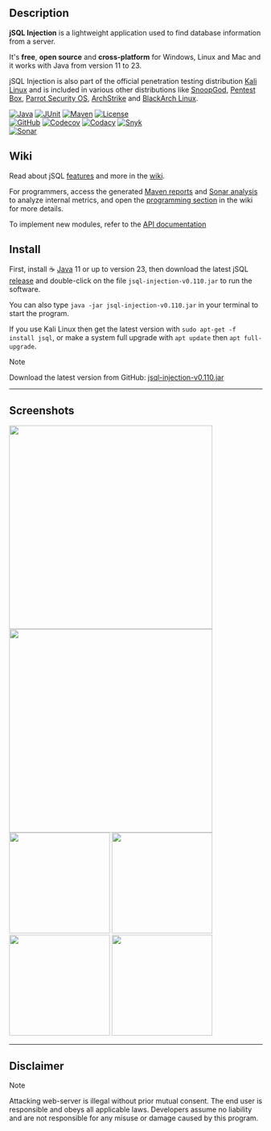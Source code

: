 ## Description
**jSQL Injection** is a lightweight application used to find database information from a server.

It's **free**, **open source** and **cross-platform** for Windows, Linux and Mac and it works with Java from version 11 to 23.

jSQL Injection is also part of the official penetration testing distribution [Kali Linux](https://www.kali.org) and is included in various other distributions like [SnoopGod](https://snoopgod.com), [Pentest Box](https://pentestbox.com), [Parrot Security OS](https://www.parrotsec.org), [ArchStrike](https://archstrike.org) and [BlackArch Linux](http://www.blackarch.org).

[![Java](https://img.shields.io/badge/java-11%20to%2023-orange?logo=java "Version range compatibility")](http://www.oracle.com/technetwork/java/javase/downloads/)
[![JUnit](https://img.shields.io/badge/junit-5-50940f "Tests")](http://junit.org)
[![Maven](https://img.shields.io/badge/maven-3.6-a2265a "Build")](https://maven.apache.org/)
[![License](https://img.shields.io/github/license/ron190/jsql-injection "License")](http://www.gnu.org/licenses/old-licenses/gpl-2.0.html)<br>
[![GitHub](https://img.shields.io/badge/build-blue?logo=github "Github Actions status")](https://github.com/ron190/jsql-injection/actions)
[![Codecov](https://img.shields.io/codecov/c/github/ron190/jsql-injection?label=coverage&logo=codecov "Codecov test coverage")](https://codecov.io/gh/ron190/jsql-injection)
[![Codacy](https://img.shields.io/codacy/grade/e7ccb247f9b74d489a1fa9f9483c978f?label=quality&logo=codacy "Codacy code quality")](https://app.codacy.com/gh/ron190/jsql-injection/dashboard)
[![Snyk](https://img.shields.io/badge/build-monitored-8A2BE2?logo=snyk&label=security "Snyk code vulnerability")](#)<br>
[![Sonar](https://img.shields.io/sonar/violations/ron190:jsql-injection?format=long&label=issues&logo=sonarqube&server=https%3A%2F%2Fsonarcloud.io "Sonar code issues")](https://sonarcloud.io/dashboard?id=ron190%3Ajsql-injection)

## Wiki
Read about jSQL [features](https://github.com/ron190/jsql-injection/wiki/Features) and more in the [wiki](https://github.com/ron190/jsql-injection/wiki).

For programmers, access the generated [Maven reports](https://ron190.github.io/jsql-injection/site/) and [Sonar analysis](https://sonarcloud.io/dashboard?id=ron190%3Ajsql-injection) to analyze internal metrics, and open the [programming section](https://github.com/ron190/jsql-injection/wiki/Programming-jSQL) in the wiki for more details.

To implement new modules, refer to the [API documentation](https://ron190.github.io/jsql-injection/site/xref/index.html)

## Install
First, install :coffee: [Java](http://java.com) 11 or up to version 23, then download the latest jSQL [release](https://github.com/ron190/jsql-injection/releases/) and double-click on the file `jsql-injection-v0.110.jar` to run the software.

You can also type `java -jar jsql-injection-v0.110.jar` in your terminal to start the program.

If you use Kali Linux then get the latest version with `sudo apt-get -f install jsql`, or make a system full upgrade with `apt update` then `apt full-upgrade`.

> [!NOTE]
> Download the latest version from GitHub: [jsql-injection-v0.110.jar](https://github.com/ron190/jsql-injection/releases/download/v0.110/jsql-injection-v0.110.jar)
___
## Screenshots
[<img src=https://github.com/ron190/jsql-injection/raw/master/web/images/app/theme-light.png width=404/>](https://github.com/ron190/jsql-injection/raw/master/web/images/app/theme-light.png)
[<img src=https://github.com/ron190/jsql-injection/raw/master/web/images/app/theme-dark.png width=404/>](https://github.com/ron190/jsql-injection/raw/master/web/images/app/theme-dark.png)
[<img src=https://github.com/ron190/jsql-injection/raw/master/web/images/v0.102/database-dark.png width=200/>](https://github.com/ron190/jsql-injection/raw/master/web/images/v0.102/database-dark.png)
[<img src=https://github.com/ron190/jsql-injection/raw/master/web/images/v0.102/sqlengine.png width=200/>](https://github.com/ron190/jsql-injection/raw/master/web/images/v0.102/sqlengine.png)
[<img src=https://github.com/ron190/jsql-injection/raw/master/web/images/v0.102/tamper.png width=200/>](https://github.com/ron190/jsql-injection/raw/master/web/images/v0.102/tamper.png)
[<img src=https://github.com/ron190/jsql-injection/raw/master/web/images/v0.102/shell.png width=200/>](https://github.com/ron190/jsql-injection/raw/master/web/images/v0.102/shell.png)
___
## Disclaimer
> [!NOTE]
> Attacking web-server is illegal without prior mutual consent. The end user is responsible and obeys all applicable laws.
> Developers assume no liability and are not responsible for any misuse or damage caused by this program.
